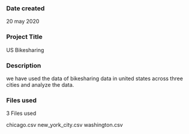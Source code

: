 ### Date created
20 may 2020

### Project Title
US Bikesharing 

### Description
we have used the data of bikesharing data in united states across three cities and analyze the data.

### Files used
3 Files used 

chicago.csv
new_york_city.csv
washington.csv



